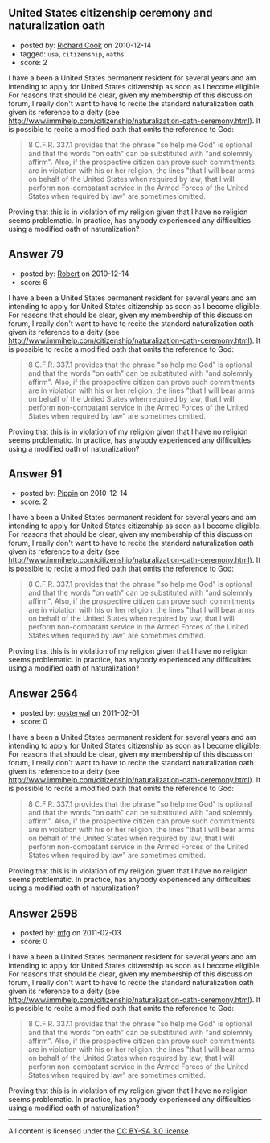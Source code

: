 ## United States citizenship ceremony and naturalization oath

- posted by: [Richard Cook](https://stackexchange.com/users/-1/65-richard-cook) on 2010-12-14
- tagged: `usa`, `citizenship`, `oaths`
- score: 2

I have a been a United States permanent resident for several years and am intending to apply for United States citizenship as soon as I become eligible. For reasons that should be clear, given my membership of this discussion forum, I really don't want to have to recite the standard naturalization oath given its reference to a deity (see http://www.immihelp.com/citizenship/naturalization-oath-ceremony.html). It is possible to recite a modified oath that omits the reference to God:

> 8 C.F.R. 337.1 provides that the
> phrase "so help me God" is optional
> and that the words "on oath" can be
> substituted with "and solemnly
> affirm". Also, if the prospective
> citizen can prove such commitments are
> in violation with his or her religion,
> the lines "that I will bear arms on
> behalf of the United States when
> required by law; that I will perform
> non-combatant service in the Armed
> Forces of the United States when
> required by law" are sometimes
> omitted.

Proving that this is in violation of my religion given that I have no religion seems problematic. In practice, has anybody experienced any difficulties using a modified oath of naturalization?



## Answer 79

- posted by: [Robert](https://stackexchange.com/users/-1/35-robert) on 2010-12-14
- score: 6

I have a been a United States permanent resident for several years and am intending to apply for United States citizenship as soon as I become eligible. For reasons that should be clear, given my membership of this discussion forum, I really don't want to have to recite the standard naturalization oath given its reference to a deity (see http://www.immihelp.com/citizenship/naturalization-oath-ceremony.html). It is possible to recite a modified oath that omits the reference to God:

> 8 C.F.R. 337.1 provides that the
> phrase "so help me God" is optional
> and that the words "on oath" can be
> substituted with "and solemnly
> affirm". Also, if the prospective
> citizen can prove such commitments are
> in violation with his or her religion,
> the lines "that I will bear arms on
> behalf of the United States when
> required by law; that I will perform
> non-combatant service in the Armed
> Forces of the United States when
> required by law" are sometimes
> omitted.

Proving that this is in violation of my religion given that I have no religion seems problematic. In practice, has anybody experienced any difficulties using a modified oath of naturalization?



## Answer 91

- posted by: [Pippin](https://stackexchange.com/users/-1/50-pippin) on 2010-12-14
- score: 2

I have a been a United States permanent resident for several years and am intending to apply for United States citizenship as soon as I become eligible. For reasons that should be clear, given my membership of this discussion forum, I really don't want to have to recite the standard naturalization oath given its reference to a deity (see http://www.immihelp.com/citizenship/naturalization-oath-ceremony.html). It is possible to recite a modified oath that omits the reference to God:

> 8 C.F.R. 337.1 provides that the
> phrase "so help me God" is optional
> and that the words "on oath" can be
> substituted with "and solemnly
> affirm". Also, if the prospective
> citizen can prove such commitments are
> in violation with his or her religion,
> the lines "that I will bear arms on
> behalf of the United States when
> required by law; that I will perform
> non-combatant service in the Armed
> Forces of the United States when
> required by law" are sometimes
> omitted.

Proving that this is in violation of my religion given that I have no religion seems problematic. In practice, has anybody experienced any difficulties using a modified oath of naturalization?



## Answer 2564

- posted by: [oosterwal](https://stackexchange.com/users/-1/891-oosterwal) on 2011-02-01
- score: 0

I have a been a United States permanent resident for several years and am intending to apply for United States citizenship as soon as I become eligible. For reasons that should be clear, given my membership of this discussion forum, I really don't want to have to recite the standard naturalization oath given its reference to a deity (see http://www.immihelp.com/citizenship/naturalization-oath-ceremony.html). It is possible to recite a modified oath that omits the reference to God:

> 8 C.F.R. 337.1 provides that the
> phrase "so help me God" is optional
> and that the words "on oath" can be
> substituted with "and solemnly
> affirm". Also, if the prospective
> citizen can prove such commitments are
> in violation with his or her religion,
> the lines "that I will bear arms on
> behalf of the United States when
> required by law; that I will perform
> non-combatant service in the Armed
> Forces of the United States when
> required by law" are sometimes
> omitted.

Proving that this is in violation of my religion given that I have no religion seems problematic. In practice, has anybody experienced any difficulties using a modified oath of naturalization?



## Answer 2598

- posted by: [mfg](https://stackexchange.com/users/-1/135-mfg) on 2011-02-03
- score: 0

I have a been a United States permanent resident for several years and am intending to apply for United States citizenship as soon as I become eligible. For reasons that should be clear, given my membership of this discussion forum, I really don't want to have to recite the standard naturalization oath given its reference to a deity (see http://www.immihelp.com/citizenship/naturalization-oath-ceremony.html). It is possible to recite a modified oath that omits the reference to God:

> 8 C.F.R. 337.1 provides that the
> phrase "so help me God" is optional
> and that the words "on oath" can be
> substituted with "and solemnly
> affirm". Also, if the prospective
> citizen can prove such commitments are
> in violation with his or her religion,
> the lines "that I will bear arms on
> behalf of the United States when
> required by law; that I will perform
> non-combatant service in the Armed
> Forces of the United States when
> required by law" are sometimes
> omitted.

Proving that this is in violation of my religion given that I have no religion seems problematic. In practice, has anybody experienced any difficulties using a modified oath of naturalization?




---

All content is licensed under the [CC BY-SA 3.0 license](https://creativecommons.org/licenses/by-sa/3.0/).
